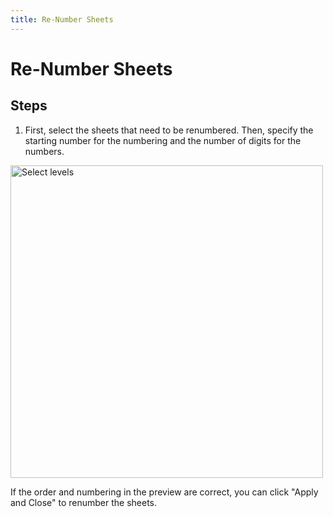 ```yaml
---
title: Re-Number Sheets
---
```


# Re-Number Sheets

## Steps
1. First, select the sheets that need to be renumbered. Then, specify the starting number for the numbering and the number of digits for the numbers.

<img src="https://pars-bim.github.io/docs/Assets/Re-Number-Sheets.jpg" alt="Select levels" width="500">

If the order and numbering in the preview are correct, you can click "Apply and Close" to renumber the sheets.

